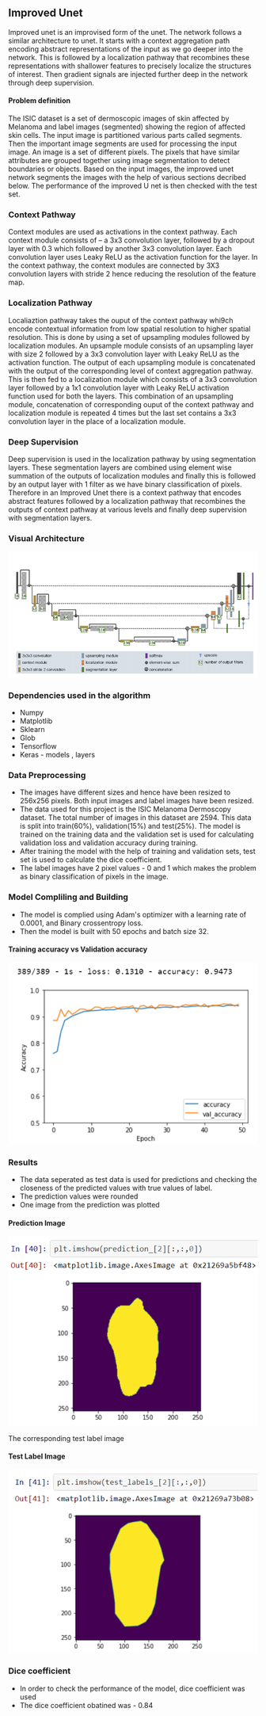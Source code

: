 ##  Improved Unet
Improved unet is an improvised form of the unet. The network follows a similar architecture to unet. It starts with a context aggregation path encoding abstract representations of the input as we go deeper into the network. This is followed by a localization pathway that recombines these representations with shallower features to precisely localize the structures of interest. Then gradient signals are injected further deep in the network through deep supervision.

#### Problem definition
The ISIC dataset is a set of dermoscopic images of skin affected by Melanoma and label images (segmented) showing the region of affected skin cells. The input image is partitioned various parts called segments. Then the important image segments are used for processing the input image. An image is a set of different pixels. The pixels that have similar attributes are grouped together using image segmentation to detect  boundaries or objects. Based on the input images, the improved unet network segments the images with the help of various sections decribed below. The performance of the improved U net is then checked with the test set. 


### Context Pathway
Context modules are used as activations in the context pathway. Each context module consists of – a 3x3 convolution layer, followed by a dropout layer with 0.3 which followed by another 3x3 convolution layer. Each convolution layer uses Leaky ReLU as the activation function for the layer. In the context pathway, the context modules are connected by 3X3 convolution layers with stride 2 hence reducing the resolution of the feature map.

### Localization Pathway

Localiaztion pathway takes the ouput of the context pathway whi9ch encode contextual information from low spatial resolution to higher spatial resolution. This is done by using a set of upsampling modules followed by localization modules. An upsample module consists of an upsampling layer with size 2 followed by a 3x3 convolution layer with Leaky ReLU as the activation function. The output of each upsampling module is concatenated with the output of the corresponding level of context aggregation pathway. This is then fed to a localization module which consists of a 3x3 convolution layer followed by a 1x1 convolution layer with Leaky ReLU activation function used for both the layers. This combination of an upsampling module, concatenation of corresponding ouput of the context pathway and localization module is repeated 4 times but the last set contains a 3x3 convolution layer in the place of a localization module.

### Deep Supervision
Deep supervision is used in the localization pathway by using segmentation layers. These segmentation layers are combined using element wise summation of the outputs of localization modules and finally this is followed by an output layer with 1 filter as we have binary classification of pixels.
Therefore in an Improved Unet there is a context pathway that encodes abstract features followed by a localization pathway that recombines the outputs of context pathway at various levels and finally deep supervision with segmentation layers.


### Visual Architecture
![Architecture](images/Architecture.png)

### Dependencies used in the algorithm 
* Numpy 
* Matplotlib
* Sklearn
* Glob 
* Tensorflow
* Keras - models , layers

### Data Preprocessing
* The images have different sizes and hence have been resized to 256x256 pixels. Both input images and label images have been resized.
* The data used for this project is the ISIC Melanoma Dermoscopy dataset. The total number of images in this dataset are 2594. This data is split into train(60%), validation(15%) and test(25%). The model  is trained on the training data and the validation set is used for calculating validation loss and validation accuracy during training.
* After training the model with the help of training and validation sets, test set is used to calculate the dice coefficient.
* The label images have 2 pixel values - 0 and 1 which makes the problem as binary classification of pixels in the image.

### Model Compliling and Building
* The model is complied using Adam's optimizer with a learning rate of 0.0001, and Binary crossentropy loss. 
* Then the model is built with 50 epochs and batch size 32. 

#### Training accuracy vs Validation accuracy
![Train_vs_Val_Accuracy](images/Train_vs_Val_Accuracy.PNG)

### Results

* The data seperated as test data is used for predictions and checking the closeness of the predicted values with true values of label.
* The prediction values were rounded 
* One image from the prediction was plotted

#### Prediction Image
![Prediction](images/Prediction.PNG)

The corresponding test label image 
#### Test Label Image
![Testlabel](images/Testlabel.PNG)

### Dice coefficient
* In order to check the performance of the model, dice coefficient was used 
* The dice coefficient obatined was - 0.84




